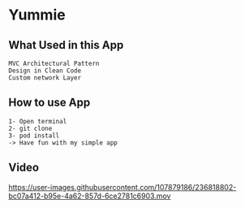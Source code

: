 # Yummie

## What Used in this App
    MVC Architectural Pattern
    Design in Clean Code
    Custom network Layer
    
## How to use App 
    1- Open terminal 
    2- git clone 
    3- pod install
    -> Have fun with my simple app    

## Video

https://user-images.githubusercontent.com/107879186/236818802-bc07a412-b95e-4a62-857d-6ce2781c6903.mov

